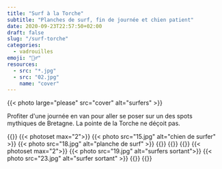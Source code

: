 ```yaml
---
title: "Surf à la Torche"
subtitle: "Planches de surf, fin de journée et chien patient"
date: 2020-09-23T22:57:50+02:00
draft: false
slug: "/surf-torche"
categories:
  - vadrouilles
emoji: "🏄‍♂️"
resources:
  - src: "*.jpg"
  - src: "02.jpg"
    name: "cover"
---
```


{{< photo large="please" src="cover" alt="surfers" >}}

Profiter d'une journée en van pour aller se poser sur un des spots mythiques de Bretagne. La pointe de la Torche ne déçoit pas.

{{<photo src="14.jpg" alt="surfers dans l'eau">}}
{{< photoset max="2">}}
{{< photo src="15.jpg" alt="chien de surfer" >}}
{{< photo src="18.jpg" alt="planche de surf" >}}
{{</photoset >}}
{{<photo src="16.jpg"  alt="surfers a l'eau" >}}
{{<photo large="please" src="25.jpg" alt="bunker">}}
{{< photoset max="2">}}
{{< photo src="19.jpg" alt="surfers sortant">}}
{{< photo src="23.jpg" alt="surfer sortant" >}}
{{</photoset >}}
{{<photo src="35.jpg" alt="vans de surfers" >}}
